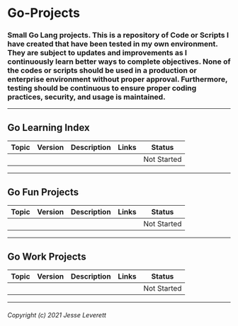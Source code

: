 # Go-Projects

### Small Go Lang projects. This is a repository of Code or Scripts I have created that have been tested in my own environment. They are subject to updates and improvements as I continuously learn better ways to complete objectives. None of the codes or scripts should be used in a production or enterprise environment without proper approval. Furthermore, testing should be continuous to ensure proper coding practices, security, and usage is maintained.

---

## Go Learning Index

| Topic | Version | Description | Links | Status     |
|:------|:-------:|:------------|:-----:|:----------:|
|       |         |             | []()  | Not Started|
---

## Go Fun Projects

| Topic | Version | Description | Links | Status     |
|:------|:-------:|:------------|:-----:|:----------:|
|       |         |             | []()  | Not Started|
---

## Go Work Projects

| Topic | Version | Description | Links | Status     |
|:------|:-------:|:------------|:-----:|:----------:|
|       |         |             | []()  | Not Started|
---
###### Copyright (c) 2021 Jesse Leverett
